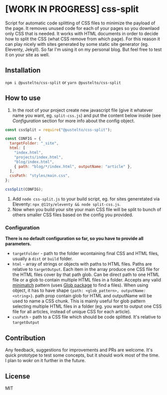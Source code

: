 # [WORK IN PROGRESS] css-split

Script for automatic code splitting of CSS files to minimize the payload of the page. It removes unused code for each of your pages so you downlaod only CSS that is needed. It works with HTML documents in order to decide how to split the CSS (what CSS remove from which page). For this reason it can play nicely with sites generated by some static site generator (eg. Eleventy, Jekyll). So far I'm using it on my personal blog. But feel free to test it on your site as well. 

## Installation

`npm i @pustelto/css-split` or `yarn @pustelto/css-split`

## How to use

1. In the root of your project create new javascript file (give it whatever name you want, eg. `split-css.js`) and put the content below inside (see *Configuration* section for more info about the config object.

```javascript
const cssSplit = require("@pustelto/css-split");

const CONFIG = {
  targetFolder: "_site",
  html: [
    "index.html",
    "projects/index.html",
    "blog/index.html",
    { path: "blog/*/index.html", outputName: "article" },
  ],
  cssPath: "styles/main.css",
};

cssSplit(CONFIG);

```

1. Add `node css-split.js` to your build script, eg. for sites generetated via Eleventy: `npx @11ty/eleventy && node split-css.js`.
1. Now when you build your site your main CSS file will be split to bunch of others smaller CSS files based on the config you provided.

### Configuration

**There is no default configuration so far, so you have to provide all parameters.**

- `targetFolder` - path to the folder wcontaining final CSS and HTML files, usually a `dist` or `build` folder.
- `html` - array of strings or objects with paths to HTML files. Paths are relative to `targetOutput`. Each item in the array produce one CSS file for the HTML files cover by that path glob. Can be direct path to one HTML file or a glob to contain multiple HTML files in a folder. Accepts any valid [minimatch](https://github.com/isaacs/minimatch) pattern (uses [Glob package](https://www.npmjs.com/package/glob) to find a files). When using object, it has to have shape `{path: <glob_pattern>, outputName: <string>}`. path prop contain glob for HTML and outputName will be used to name a CSS chunk. This is mainly useful for glob pattern selecting multiple HTML files in a folder (eg. you want to output one CSS file for all articles, instead of unique CSS for each article).
- `cssPath` - path to a CSS file which should be code splitted. It's relative to `targetOutput`

## Contribution

Any feedback, suggestions for improvements and PRs are welcome. It's quick prototype to test some concepts, but it should work most of the time. I plan to wokr on it further in the future.

## License

MIT

